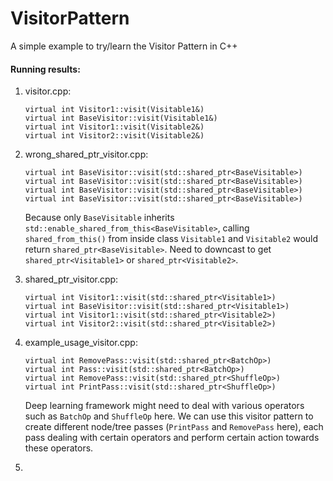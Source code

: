 # VisitorPattern
A simple example to try/learn the Visitor Pattern in C++



#### Running results:

1. visitor.cpp:

   ```
   virtual int Visitor1::visit(Visitable1&)
   virtual int BaseVisitor::visit(Visitable1&)
   virtual int Visitor1::visit(Visitable2&)
   virtual int Visitor2::visit(Visitable2&)
   ```
   
2. wrong_shared_ptr_visitor.cpp:

   ```
   virtual int BaseVisitor::visit(std::shared_ptr<BaseVisitable>)
   virtual int BaseVisitor::visit(std::shared_ptr<BaseVisitable>)
   virtual int BaseVisitor::visit(std::shared_ptr<BaseVisitable>)
   virtual int BaseVisitor::visit(std::shared_ptr<BaseVisitable>)
   ```

   Because only `BaseVisitable` inherits `std::enable_shared_from_this<BaseVisitable>`, calling `shared_from_this()` from inside class `Visitable1` and `Visitable2` would return `shared_ptr<BaseVisitable>`. Need to downcast to get `shared_ptr<Visitable1>` or `shared_ptr<Visitable2>`.


3. shared_ptr_visitor.cpp:
   
   ```
   virtual int Visitor1::visit(std::shared_ptr<Visitable1>)
   virtual int BaseVisitor::visit(std::shared_ptr<Visitable1>)
   virtual int Visitor1::visit(std::shared_ptr<Visitable2>)
   virtual int Visitor2::visit(std::shared_ptr<Visitable2>)
   ```

4. example_usage_visitor.cpp:

   ```
   virtual int RemovePass::visit(std::shared_ptr<BatchOp>)
   virtual int Pass::visit(std::shared_ptr<BatchOp>)
   virtual int RemovePass::visit(std::shared_ptr<ShuffleOp>)
   virtual int PrintPass::visit(std::shared_ptr<ShuffleOp>)
   ```

   Deep learning framework might need to deal with various operators such as `BatchOp` and `ShuffleOp` here. We can use this visitor pattern to create different node/tree passes (`PrintPass` and `RemovePass` here), each pass dealing with certain operators and perform certain action towards these operators.
   
5. 

